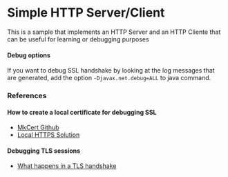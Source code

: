 # Simple HTTP Server/Client

This is a sample that implements an HTTP Server and an HTTP Cliente that can be useful for learning or debugging purposes

#### Debug options
If you want to debug SSL handshake by looking at the log messages that are generated, add the option `-Djavax.net.debug=ALL` to java command.

### References

#### How to create a local certificate for debugging SSL 
* [MkCert Github](https://github.com/FiloSottile/mkcert)
* [Local HTTPS Solution](https://www.sobytenet/post/2021-08/local-https-solution/)

#### Debugging TLS sessions
* [What happens in a TLS handshake](https://www.cloudflare.com/it-it/learning/ssl/what-happens-in-a-tls-handshake)


